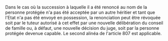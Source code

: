   
Dans le cas où la succession à laquelle il a été renoncé au nom de la personne protégée n'a pas été acceptée par un autre héritier et tant que l'Etat n'a pas été envoyé en possession, la renonciation peut être révoquée soit par le tuteur autorisé à cet effet par une nouvelle délibération du conseil de famille ou, à défaut, une nouvelle décision du juge, soit par la personne protégée devenue capable. Le second alinéa de l'article 807 est applicable.  

  
